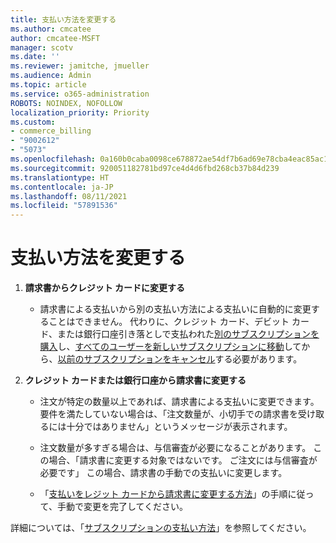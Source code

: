 ```yaml
---
title: 支払い方法を変更する
ms.author: cmcatee
author: cmcatee-MSFT
manager: scotv
ms.date: ''
ms.reviewer: jamitche, jmueller
ms.audience: Admin
ms.topic: article
ms.service: o365-administration
ROBOTS: NOINDEX, NOFOLLOW
localization_priority: Priority
ms.custom:
- commerce_billing
- "9002612"
- "5073"
ms.openlocfilehash: 0a160b0caba0098ce678872ae54df7b6ad69e78cba4eac85ac15567f2e75a8c7
ms.sourcegitcommit: 920051182781bd97ce4d4d6fbd268cb37b84d239
ms.translationtype: HT
ms.contentlocale: ja-JP
ms.lasthandoff: 08/11/2021
ms.locfileid: "57891536"
---
```

# <a name="change-payment-method-fromto"></a>支払い方法を変更する

1. **請求書からクレジット カードに変更する**

    - 請求書による支払いから別の支払い方法による支払いに自動的に変更することはできません。 代わりに、クレジット カード、デビット カード、または銀行口座引き落としで支払われた[別のサブスクリプションを購入](https://docs.microsoft.com/microsoft-365/commerce/try-or-buy-microsoft-365#buy-a-different-subscription)し、[すべてのユーザーを新しいサブスクリプションに移動](https://docs.microsoft.com/microsoft-365/commerce/subscriptions/move-users-different-subscription)してから、[以前のサブスクリプションをキャンセル](https://docs.microsoft.com/microsoft-365/commerce/subscriptions/cancel-your-subscription)する必要があります。

2. **クレジット カードまたは銀行口座から請求書に変更する**

    - 注文が特定の数量以上であれば、請求書による支払いに変更できます。 要件を満たしていない場合は、「注文数量が、小切手での請求書を受け取るには十分ではありません」というメッセージが表示されます。

    - 注文数量が多すぎる場合は、与信審査が必要になることがあります。 この場合、「請求書に変更する対象ではないです。 ご注文には与信審査が必要です」 この場合、請求書の手動での支払いに変更します。

    - 「[支払いをレジット カードから請求書に変更する方法](how-do-i-change-from-credit-card-payments-to-invoice.md)」の手順に従って、手動で変更を完了してください。

詳細については、「[サブスクリプションの支払い方法](https://docs.microsoft.com/microsoft-365/commerce/billing-and-payments/pay-for-your-subscription)」を参照してください。
